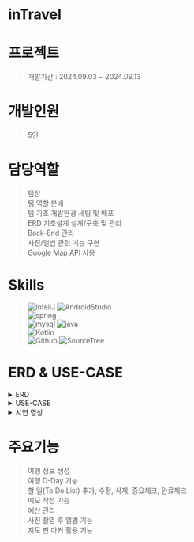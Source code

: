 # inTravel


# 프로젝트
> 개발기간 : 2024.09.03 ~ 2024.09.13

# 개발인원
> 5인

# 담당역할
> 팀장<br>
팀 역할 분배<br>
팀 기초 개발환경 세팅 및 배포<br>
ERD 기초설계 설계/구축 및 관리<br>
Back-End 관리<br>
사진/앨범 관련 기능 구현<br>
Google Map API 사용<br>

# Skills
>![InteliJ](https://img.shields.io/badge/IntelliJ_IDEA-000000.svg?style=for-the-badge&logo=intellij-idea&logoColor=white)
![AndroidStudio](https://img.shields.io/badge/Android_Studio-3DDC84?style=for-the-badge&logo=android-studio&logoColor=white)<br>
![spring](https://img.shields.io/badge/Spring-6DB33F?style=for-the-badge&logo=spring&logoColor=white)<br>
![mysql](https://img.shields.io/badge/MySQL-00000F?style=for-the-badge&logo=mysql&logoColor=white)
![java](https://img.shields.io/badge/Java-ED8B00?style=for-the-badge&logo=openjdk&logoColor=white)<br>
![Kotlin](https://img.shields.io/badge/Kotlin-0095D5?&style=for-the-badge&logo=kotlin&logoColor=white)<br>
![Github](https://img.shields.io/badge/GitHub-100000?style=for-the-badge&logo=github&logoColor=white)
![SourceTree](https://img.shields.io/badge/Sourcetree-0052CC?style=for-the-badge&logo=Sourcetree&logoColor=white)

# ERD & USE-CASE
<details>
<summary>ERD</summary>
<img src="ERD inTravel.png" alt="ERD" />
</details>
<details>
<summary>USE-CASE</summary>
<img src="UseCase inTravel.png" alt="USE-CASE" />
</details>
<details>
<summary>시연 영상</summary>
<a href="https://youtu.be/qzFW9u_JGTo">영상 링크(YouTube)</a>
</details>

# 주요기능
> 여행 정보 생성<br>
> 여행 D-Day 기능<br>
> 할 일(To Do List) 추가, 수정, 삭제, 중요체크, 완료체크<br>
> 메모 작성 가능<br>
> 예산 관리<br>
> 사진 촬영 후 앨범 기능<br>
> 지도 핀 마커 활용 기능<br>